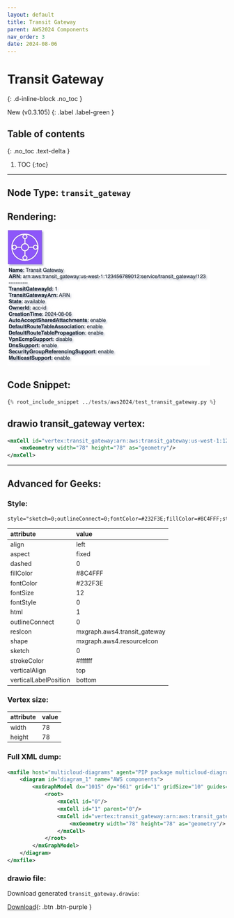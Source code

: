```yaml
---
layout: default
title: Transit Gateway
parent: AWS2024 Components
nav_order: 3
date: 2024-08-06
---
```


# Transit Gateway
{: .d-inline-block .no_toc }

New (v0.3.105)
{: .label .label-green }

## Table of contents
{: .no_toc .text-delta }

1. TOC
{:toc}

---


## Node Type: ``transit_gateway``

## Rendering:

![lambda](output/jpg/transit_gateway.jpg)

## Code Snippet:

```python
{% root_include_snippet ../tests/aws2024/test_transit_gateway.py %}
```

## drawio transit_gateway vertex:

```xml
<mxCell id="vertex:transit_gateway:arn:aws:transit_gateway:us-west-1:123456789012:service/transit_gateway/123" parent="1" vertex="1">
    <mxGeometry width="78" height="78" as="geometry"/>
</mxCell>
```
---

## Advanced for Geeks:

### Style:
```html
style="sketch=0;outlineConnect=0;fontColor=#232F3E;fillColor=#8C4FFF;strokeColor=#ffffff;dashed=0;verticalLabelPosition=bottom;verticalAlign=top;align=left;html=1;fontSize=12;fontStyle=0;aspect=fixed;shape=mxgraph.aws4.resourceIcon;resIcon=mxgraph.aws4.transit_gateway;"
```

| attribute | value |
|:----------|:------|
|align| left |
|aspect| fixed |
|dashed| 0 |
|fillColor| #8C4FFF |
|fontColor| #232F3E |
|fontSize| 12 |
|fontStyle| 0 |
|html| 1 |
|outlineConnect| 0 |
|resIcon| mxgraph.aws4.transit_gateway |
|shape| mxgraph.aws4.resourceIcon |
|sketch| 0 |
|strokeColor| #ffffff |
|verticalAlign| top |
|verticalLabelPosition| bottom |

### Vertex size:

| attribute | value |
|:---------|:-----------|
| width    | 78  |
| height   |78|

### Full XML dump:
```xml
<mxfile host="multicloud-diagrams" agent="PIP package multicloud-diagrams. Generate resources in draw.io compatible format for Cloud infrastructure. Copyrights @ Roman Tsypuk 2023. MIT license." type="MultiCloud">
    <diagram id="diagram_1" name="AWS components">
        <mxGraphModel dx="1015" dy="661" grid="1" gridSize="10" guides="1" tooltips="1" connect="1" arrows="1" fold="1" page="1" pageScale="1" pageWidth="850" pageHeight="1100" math="0" shadow="1">
            <root>
                <mxCell id="0"/>
                <mxCell id="1" parent="0"/>
                <mxCell id="vertex:transit_gateway:arn:aws:transit_gateway:us-west-1:123456789012:service/transit_gateway/123" value="&lt;b&gt;Name&lt;/b&gt;: Transit Gateway&lt;BR&gt;&lt;b&gt;ARN&lt;/b&gt;: arn:aws:transit_gateway:us-west-1:123456789012:service/transit_gateway/123&lt;BR&gt;-----------&lt;BR&gt;&lt;b&gt;TransitGatewayId&lt;/b&gt;: 1&lt;BR&gt;&lt;b&gt;TransitGatewayArn&lt;/b&gt;: ARN&lt;BR&gt;&lt;b&gt;State&lt;/b&gt;: available&lt;BR&gt;&lt;b&gt;OwnerId&lt;/b&gt;: acc-id&lt;BR&gt;&lt;b&gt;CreationTime&lt;/b&gt;: 2024-08-06&lt;BR&gt;&lt;b&gt;AutoAcceptSharedAttachments&lt;/b&gt;: enable&lt;BR&gt;&lt;b&gt;DefaultRouteTableAssociation&lt;/b&gt;: enable&lt;BR&gt;&lt;b&gt;DefaultRouteTablePropagation&lt;/b&gt;: enable&lt;BR&gt;&lt;b&gt;VpnEcmpSupport&lt;/b&gt;: disable&lt;BR&gt;&lt;b&gt;DnsSupport&lt;/b&gt;: enable&lt;BR&gt;&lt;b&gt;SecurityGroupReferencingSupport&lt;/b&gt;: enable&lt;BR&gt;&lt;b&gt;MulticastSupport&lt;/b&gt;: enable" style="sketch=0;outlineConnect=0;fontColor=#232F3E;fillColor=#8C4FFF;strokeColor=#ffffff;dashed=0;verticalLabelPosition=bottom;verticalAlign=top;align=left;html=1;fontSize=12;fontStyle=0;aspect=fixed;shape=mxgraph.aws4.resourceIcon;resIcon=mxgraph.aws4.transit_gateway;" parent="1" vertex="1">
                    <mxGeometry width="78" height="78" as="geometry"/>
                </mxCell>
            </root>
        </mxGraphModel>
    </diagram>
</mxfile>
```

### drawio file:

Download generated ``transit_gateway.drawio``:

[Download](output/drawio/transit_gateway.drawio){: .btn .btn-purple }